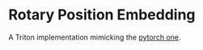 # Rotary Position Embedding
A Triton implementation mimicking the
[pytorch one](https://github.com/NVIDIA/TransformerEngine/blob/b8eea8aaa94bb566c3a12384eda064bda8ac4fd7/transformer_engine/pytorch/attention.py#L1170-L1230).


